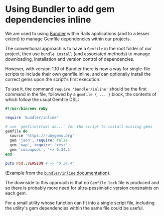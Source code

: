 # Using Bundler to add gem dependencies inline

We are used to using [Bundler][] within Rails applications (and to a lesser extent) to manage Gemfile dependencies within our projects.

The conventional approach is to have a `Gemfile` in the root folder of our project, then use `bundle install` (and associated methods) to manage downloading, installation and version control of dependencies.

However, with version 1.10 of Bundler there is now a way for single-file scripts to include their own gemfile inline, and can optionally install the correct gems upon the script's first execution.

To use it, the command `require 'bundler/inline'` should be the first command in the file, followed by a `gemfile { ... }` block, the contents of which follow the usual Gemfile DSL:

```ruby
#!/usr/bin/env ruby

require 'bundler/inline'

# use `gemfile(true) do...` for the script to install missing gems
gemfile do
  source 'https://rubygems.org'
  gem 'json', require: false
  gem 'nap', require: 'rest'
  gem 'cocoapods', '~> 0.34.1'
end

puts Pod::VERSION # => "0.34.4"

```

(Example from the [`bundler/inline` documentation][docs]).

The downside to this approach is that no `Gemfile.lock` file is produced and so there is probably more need for ultra-pessimistic version constraints on each gem.

For a small utility whose function can fit into a single script file, including the utility's gem dependencies within the same file could be useful.

[Bundler]: http://bundler.io
[docs]: https://github.com/bundler/bundler/blob/master/lib/bundler/inline.rb
